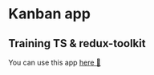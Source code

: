 # Kanban app 
## Training TS & redux-toolkit

You can use this app [here 👾](https://kanban-ts.vercel.app/)

